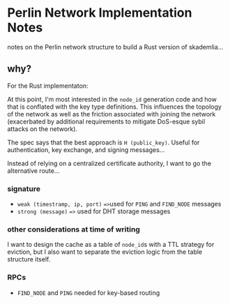 # Perlin Network Implementation Notes

notes on the Perlin network structure to build a Rust version of skademlia...

## why?

For the Rust implementaton:

At this point, I'm most interested in the `node_id` generation code and how that is conflated with the key type definitions. This influences the topology of the network as well as the friction associated with joining the network (exacerbated by additional requirements to mitigate DoS-esque sybil attacks on the network). 

The spec says that the best approach is `H (public_key)`. Useful for authentication, key exchange, and signing messages...

Instead of relying on a centralized certificate authority, I want to go the alternative route...

### signature

* `weak (timestramp, ip, port)` `=>`used for `PING` and `FIND_NODE` messages
* `strong (message)` `=>` used for DHT storage messages

### other considerations at time of writing

I want to design the cache as a table of `node_id`s with a TTL strategy for eviction, but I also want to separate the eviction logic from the table structure itself.

### RPCs

* `FIND_NODE` and `PING` needed for key-based routing

